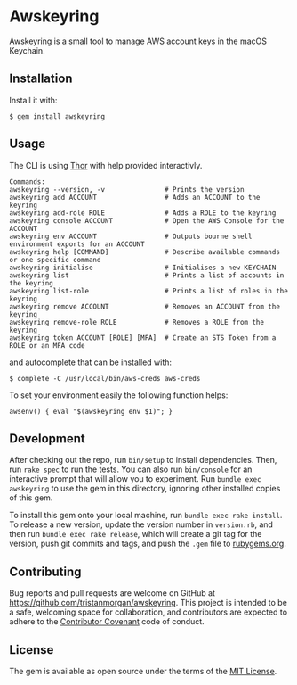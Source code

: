 # Awskeyring

Awskeyring is a small tool to manage AWS account keys in the macOS Keychain.

## Installation

Install it with:

    $ gem install awskeyring

## Usage

The CLI is using [Thor](http://whatisthor.com) with help provided interactivly.

    Commands:
    awskeyring --version, -v               # Prints the version
    awskeyring add ACCOUNT                 # Adds an ACCOUNT to the keyring
    awskeyring add-role ROLE               # Adds a ROLE to the keyring
    awskeyring console ACCOUNT             # Open the AWS Console for the ACCOUNT
    awskeyring env ACCOUNT                 # Outputs bourne shell environment exports for an ACCOUNT
    awskeyring help [COMMAND]              # Describe available commands or one specific command
    awskeyring initialise                  # Initialises a new KEYCHAIN
    awskeyring list                        # Prints a list of accounts in the keyring
    awskeyring list-role                   # Prints a list of roles in the keyring
    awskeyring remove ACCOUNT              # Removes an ACCOUNT from the keyring
    awskeyring remove-role ROLE            # Removes a ROLE from the keyring
    awskeyring token ACCOUNT [ROLE] [MFA]  # Create an STS Token from a ROLE or an MFA code

and autocomplete that can be installed with:

    $ complete -C /usr/local/bin/aws-creds aws-creds

To set your environment easily the following function helps:

    awsenv() { eval "$(awskeyring env $1)"; }

## Development

After checking out the repo, run `bin/setup` to install dependencies. Then, run `rake spec` to run the tests. You can also run `bin/console` for an interactive prompt that will allow you to experiment. Run `bundle exec awskeyring` to use the gem in this directory, ignoring other installed copies of this gem.

To install this gem onto your local machine, run `bundle exec rake install`. To release a new version, update the version number in `version.rb`, and then run `bundle exec rake release`, which will create a git tag for the version, push git commits and tags, and push the `.gem` file to [rubygems.org](https://rubygems.org).

## Contributing

Bug reports and pull requests are welcome on GitHub at https://github.com/tristanmorgan/awskeyring. This project is intended to be a safe, welcoming space for collaboration, and contributors are expected to adhere to the [Contributor Covenant](http://contributor-covenant.org) code of conduct.


## License

The gem is available as open source under the terms of the [MIT License](http://opensource.org/licenses/MIT).

